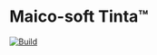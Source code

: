 # Maico-soft Tinta™
[![Build](https://github.com/Frombull/Tinta/actions/workflows/dotnet.yml/badge.svg)](https://github.com/Frombull/Tinta/actions)
